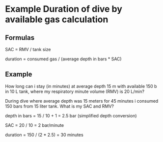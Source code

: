 # Example Duration of dive by available gas calculation

## Formulas

SAC =  RMV / tank size

duration = consumed gas / (average depth in bars * SAC)


## Example

How long can i stay (in minutes) at average depth 15 m with available 150 b in 10 L tank, where my respiratory minute volume (RMV) is 20 L/min?

During dive where average depth was 15 meters for 45 minutes i consumed 150 bars from 15 liter tank. What is my SAC and RMV?

depth in bars =  15 / 10 + 1 = 2.5 bar (simplified depth conversion)

SAC = 20 / 10 = 2 bar/minute

duration = 150 / (2 * 2.5) = 30 minutes
